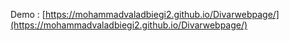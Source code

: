 Demo : [https://mohammadvaladbiegi2.github.io/Divarwebpage/](https://mohammadvaladbiegi2.github.io/Divarwebpage/)
